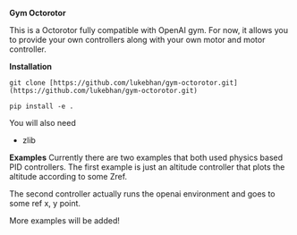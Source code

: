 **Gym Octorotor**

This is a Octorotor fully compatible with OpenAI gym. For now, it allows you to provide your own controllers along with your own motor and motor controller. 

**Installation**

```
git clone [https://github.com/lukebhan/gym-octorotor.git](https://github.com/lukebhan/gym-octorotor.git)

pip install -e .
```

You will also need

- zlib

**Examples**
Currently there are two examples that both used physics based PID controllers. 
The first example is just an altitude controller that plots the altitude according to some Zref.

The second controller actually runs the openai environment and goes to some ref x, y point. 

More examples will be added!
